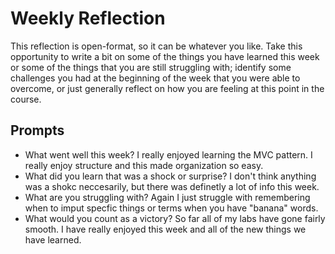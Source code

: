 # Weekly Reflection
This reflection is open-format, so it can be whatever you like. Take this opportunity to write a bit on some of the things you have learned this week or some of the things that you are still struggling with; identify some challenges you had at the beginning of the week that you were able to overcome, or just generally reflect on how you are feeling at this point in the course.

## Prompts
- What went well this week?  I really enjoyed learning the MVC pattern. I really enjoy structure and this made organization so easy.
- What did you learn that was a shock or surprise? I don't think anything was a shokc neccesarily, but there was definetly a lot of info this week.
- What are you struggling with? Again I just struggle with remembering when to imput specfic things or terms when you have "banana" words.
- What would you count as a victory? So far all of my labs have gone fairly smooth. I have really enjoyed this week and all of the new things we have learned. 
